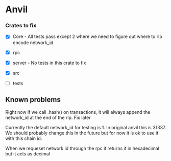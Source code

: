 # Anvil

### Crates to fix
- [x] Core - All tests pass except 2 where we need to figure out where to rlp encode network_id
- [x] rpc
- [x] server - No tests in this crate to fix
- [x] src
- [ ] tests


## Known problems

Right now if we call .hash() on transactions, it will always append the network_id at the end of the rlp. Fix later


Currently the default network_id for testing is 1. In original anvil this is 31337. We should probably change this in the future but for now it is ok to use it with this chain id.

When we requeset network id through the rpc it returns it in hexadecimal but it acts as decimal
